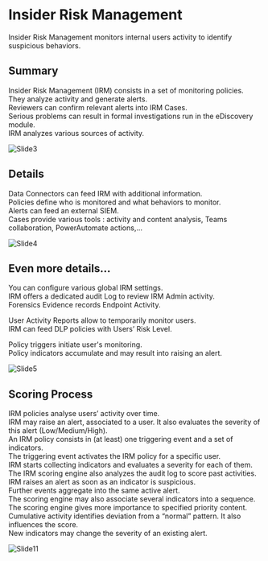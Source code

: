 # Insider Risk Management

Insider Risk Management monitors internal users activity to identify suspicious behaviors.


## Summary
Insider Risk Management (IRM) consists in a set of monitoring policies.  
They analyze activity and generate alerts.  
Reviewers can confirm relevant alerts into IRM Cases.  
Serious problems can result in formal investigations run in the eDiscovery module.  
IRM analyzes various sources of activity. 

![Slide3](https://user-images.githubusercontent.com/104838111/236775946-c9f9e5ef-d0f3-482e-a607-fb13e45161ec.png)


## Details
Data Connectors can feed IRM with additional information.  
Policies define who is monitored and what behaviors to monitor.  
Alerts can feed an external SIEM.  
Cases provide various tools : activity and content analysis, Teams collaboration, PowerAutomate actions,...  
  
![Slide4](https://user-images.githubusercontent.com/104838111/236776154-c8411c99-551b-477f-b3a0-c8ceb66f6c0b.png)


## Even more details...
You can configure various global IRM settings.  
IRM offers a dedicated audit Log to review IRM Admin activity.  
Forensics Evidence records Endpoint Activity.  
  
User Activity Reports allow to temporarily monitor users.  
IRM can feed DLP policies with Users’ Risk Level.  
  
Policy triggers initiate user's monitoring.  
Policy indicators accumulate and may result into raising an alert.  

![Slide5](https://user-images.githubusercontent.com/104838111/236776906-32326bc6-fd31-4b98-975a-ebd07c03ea53.png)


## Scoring Process
IRM policies analyse users’ activity over time.  
IRM may raise an alert, associated to a user. It also evaluates the severity of this alert (Low/Medium/High).  
An IRM policy consists in (at least) one triggering event and a set of indicators.  
The triggering event activates the IRM policy for a specific user.  
IRM starts collecting indicators and evaluates a severity for each of them.  
The IRM scoring engine also analyzes the audit log to score past activities.  
IRM raises an alert as soon as an indicator is suspicious.  
Further events aggregate into the same active alert.  
The scoring engine may also associate several indicators into a sequence.  
The scoring engine gives more importance to specified priority content.  
Cumulative activity identifies deviation from a “normal” pattern. It also influences the score.  
New indicators may change the severity of an existing alert.  
  
![Slide11](https://user-images.githubusercontent.com/104838111/172294252-272e53c1-5ccb-4dab-855d-652a0ad84241.JPG)






